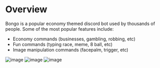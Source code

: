 
# Overview
Bongo is a popular economy themed discord bot used by thousands of people.
Some of the most popular features include:
- Economy commands (businesses, gambling, robbing, etc)
- Fun commands (typing race, meme, 8 ball, etc)
- Image manipulation commands (facepalm, trigger, etc) 


![image](https://github.com/milad-mehri/bongo/assets/26367992/2c823757-cee2-4a33-bac6-14d7450cbe10)
![image](https://github.com/milad-mehri/bongo/assets/26367992/b59590b3-9ea2-4e44-8158-32af0c960e15)
![image](https://github.com/milad-mehri/bongo/assets/26367992/9b9a46a8-1508-486c-8be8-8f7af5e9cdb2)
